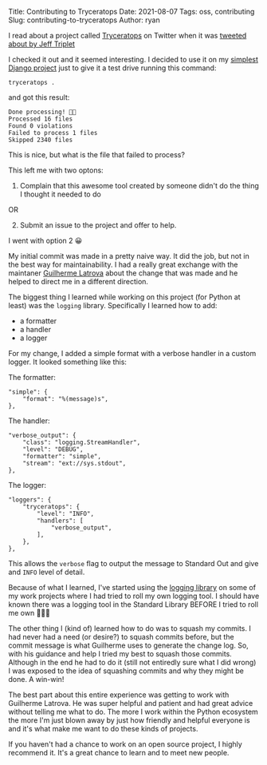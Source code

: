 Title: Contributing to Tryceratops
Date: 2021-08-07
Tags: oss, contributing
Slug: contributing-to-tryceratops
Author: ryan

I read about a project called [Tryceratops](https://pypi.org/project/tryceratops/) on Twitter when it was [tweeted about by Jeff Triplet](https://twitter.com/webology/status/1414233648534933509)

I checked it out and it seemed interesting. I decided to use it on my [simplest Django project](https://doestatisjrhaveanerrortoday.com) just to give it a test drive running this command:

    tryceratops .

and got this result:

    Done processing! 🦖✨
    Processed 16 files
    Found 0 violations
    Failed to process 1 files
    Skipped 2340 files

This is nice, but what is the file that failed to process?

This left me with two optons:

1. Complain that this awesome tool created by someone didn't do the thing I thought it needed to do

OR

2. Submit an issue to the project and offer to help.

I went with option 2 😀

My initial commit was made in a pretty naive way. It did the job, but not in the best way for maintainability. I had a really great exchange with the maintaner [Guilherme Latrova](https://github.com/guilatrova) about the change that was made and he helped to direct me in a different direction.

The biggest thing I learned while working on this project (for Python at least) was the `logging` library. Specifically I learned how to add:

* a formatter
* a handler
* a logger

For my change, I added a simple format with a verbose handler in a custom logger. It looked something like this:

The formatter:

    "simple": {
        "format": "%(message)s",
    },

The handler:

    "verbose_output": {
        "class": "logging.StreamHandler",
        "level": "DEBUG",
        "formatter": "simple",
        "stream": "ext://sys.stdout",
    },

The logger:

    "loggers": {
        "tryceratops": {
            "level": "INFO",
            "handlers": [
                "verbose_output",
            ],
        },
    },

This allows the `verbose` flag to output the message to Standard Out and give and `INFO` level of detail.

Because of what I learned, I've started using the [logging library](https://docs.python.org/3/library/logging.html) on some of my work projects where I had tried to roll my own logging tool. I should have known there was a logging tool in the Standard Library BEFORE I tried to roll me own 🤦🏻‍♂️

The other thing I (kind of) learned how to do was to squash my commits. I had never had a need (or desire?) to squash commits before, but the commit message is what Guilherme uses to generate the change log. So, with his guidance and help I tried my best to squash those commits. Although in the end he had to do it (still not entiredly sure what I did wrong) I was exposed to the idea of squashing commits and why they might be done. A win-win!

The best part about this entire experience was getting to work with Guilherme Latrova. He was super helpful and patient and had great advice without telling me what to do. The more I work within the Python ecosystem the more I'm just blown away by just how friendly and helpful everyone is and it's what make me want to do these kinds of projects.

If you haven't had a chance to work on an open source project, I highly recommend it. It's a great chance to learn and to meet new people.
